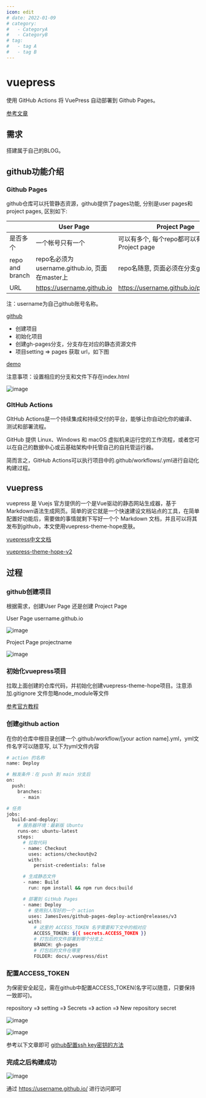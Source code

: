```yaml
---
icon: edit
# date: 2022-01-09
# category:
#   - CategoryA
#   - CategoryB
# tag:
#   - tag A  
#   - tag B
---
```


# vuepress

使用 GitHub Actions 将 VuePress 自动部署到 Github Pages。

[参考文章](https://juejin.cn/post/7045099697156915208)

## 需求
搭建属于自己的BLOG。
## github功能介绍
### Github Pages 

github仓库可以托管静态资源，github提供了pages功能, 分别是user pages和project pages, 区别如下:

|     | User Page  |   Project Page  |
|  ----  | ----  |  --- |
| 是否多个  | 一个帐号只有一个 | 可以有多个, 每个repo都可以有对应的Project page |
| repo and branch  | repo名必须为username.github.io, 页面在master上 | repo名随意, 页面必须在分支gh-pages下 |
| URL  | https://username.github.io | https://username.github.io/projectname |

注：username为自己github账号名称。

[github](https://github.com/)

* 创建项目
* 初始化项目
* 创建gh-pages分支，分支存在对应的静态资源文件
* 项目setting => pages 获取 url，如下图
  
[demo](https://keyl-liucong.github.io/test-domain/)

注意事项：设置相应的分支和文件下存在index.html

![image](./assets/vuepress-1.png)

### GItHub Actions

GItHub Actions是一个持续集成和持续交付的平台，能够让你自动化你的编译、测试和部署流程。

GitHub 提供 Linux、Windows 和 macOS 虚拟机来运行您的工作流程，或者您可以在自己的数据中心或云基础架构中托管自己的自托管运行器。

简而言之，GitHub Actions可以执行项目中的.github/workflows/.yml进行自动化构建过程。

## vuepress

vuepress 是 Vuejs 官方提供的一个是Vue驱动的静态网站生成器，基于Markdown语法生成网页。简单的说它就是一个快速建设文档站点的工具，在简单配置好功能后，需要做的事情就剩下写好一个个 Markdown 文档，并且可以将其发布到github，本文使用vuepress-theme-hope皮肤。

[vuepress中文文档](https://www.vuepress.cn/)

[vuepress-theme-hope-v2](https://vuepress-theme-hope.github.io/v2/)

## 过程

### github创建项目
根据需求，创建User Page 还是创建 Project Page

User Page   username.github.io

![image](./assets/vuepress-2.png)

Project Page  projectname

![image](./assets/vuepress-3.png)

### 初始化vuepress项目

拉取上面创建的仓库代码，并初始化创建vuepress-theme-hope项目。注意添加.gitignore 文件忽略node_module等文件

[参考官方教程](https://vuepress-theme-hope.github.io/v2/zh/cookbook/tutorial/env.html)

### 创建github action

在你的仓库中根目录创建一个.github/workflow/[your action name].yml，yml文件名字可以随意写, 以下为yml文件内容
```bash
# action 的名称
name: Deploy

# 触发条件：在 push 到 main 分支后
on:
  push:
    branches:
      - main

# 任务
jobs:
  build-and-deploy:
    # 服务器环境：最新版 Ubuntu
    runs-on: ubuntu-latest
    steps:
      # 拉取代码
      - name: Checkout
        uses: actions/checkout@v2
        with:
          persist-credentials: false

      # 生成静态文件
      - name: Build
        run: npm install && npm run docs:build

      # 部署到 GitHub Pages
      - name: Deploy
        # 使用别人写好的一个 action
        uses: JamesIves/github-pages-deploy-action@releases/v3
        with:
          # 这里的 ACCESS_TOKEN 名字需要和下文中的相对应
          ACCESS_TOKEN: ${{ secrets.ACCESS_TOKEN }}
          # 打包后的文件部署到哪个分支上
          BRANCH: gh-pages
          # 打包后的文件在哪里
          FOLDER: docs/.vuepress/dist
```

### 配置ACCESS_TOKEN

为保密安全起见，需在github中配置ACCESS_TOKEN(名字可以随意，只要保持一致即可)。

repository =》 setting =》 Secrets =》 action =》 New repository secret

![image](./assets/vuepress-4.png)


![image](./assets/vuepress-6.png)

参考以下文章即可
[github配置ssh key密钥的方法](https://blog.csdn.net/x550392236/article/details/123069751)

### 完成之后构建成功

![image](./assets/vuepress-7.png)

通过 https://username.github.io/  进行访问即可


